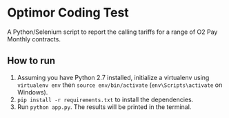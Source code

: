 Optimor Coding Test
===================

A Python/Selenium script to report the calling tariffs for a range of O2 Pay Monthly contracts.

## How to run

1. Assuming you have Python 2.7 installed, initialize a virtualenv using `virtualenv env` then `source env/bin/activate` (`env\Scripts\activate` on Windows).
2. `pip install -r requirements.txt` to install the dependencies.
3. Run `python app.py`.  The results will be printed in the terminal.
